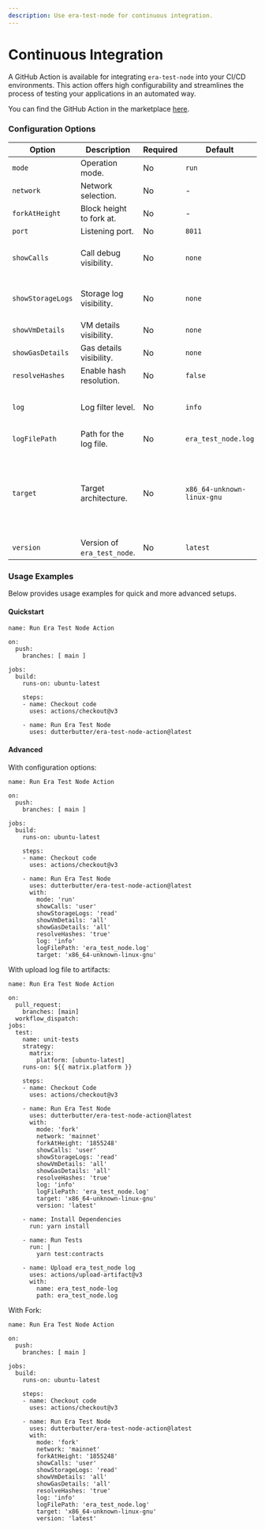 ```yaml
---
description: Use era-test-node for continuous integration.
---
```


# Continuous Integration

A GitHub Action is available for integrating `era-test-node` into your CI/CD environments. This action offers high configurability and streamlines the process of testing your applications in an automated way.

You can find the GitHub Action in the marketplace [here](https://github.com/marketplace/actions/era-test-node-action).

### Configuration Options

<table><thead><tr><th width="209">Option</th><th>Description</th><th width="101">Required</th><th width="107">Default</th><th>Options</th></tr></thead><tbody><tr><td><code>mode</code></td><td>Operation mode.</td><td>No</td><td><code>run</code></td><td><code>run</code>, <code>fork</code></td></tr><tr><td><code>network</code></td><td>Network selection.</td><td>No</td><td>-</td><td>-</td></tr><tr><td><code>forkAtHeight</code></td><td>Block height to fork at.</td><td>No</td><td>-</td><td>-</td></tr><tr><td><code>port</code></td><td>Listening port.</td><td>No</td><td><code>8011</code></td><td>-</td></tr><tr><td><code>showCalls</code></td><td>Call debug visibility.</td><td>No</td><td><code>none</code></td><td><code>none</code>, <code>user</code>, <code>system</code>, <code>all</code></td></tr><tr><td><code>showStorageLogs</code></td><td>Storage log visibility.</td><td>No</td><td><code>none</code></td><td><code>none</code>, <code>read</code>, <code>write</code>, <code>all</code></td></tr><tr><td><code>showVmDetails</code></td><td>VM details visibility.</td><td>No</td><td><code>none</code></td><td><code>none</code>, <code>all</code></td></tr><tr><td><code>showGasDetails</code></td><td>Gas details visibility.</td><td>No</td><td><code>none</code></td><td><code>none</code>, <code>all</code></td></tr><tr><td><code>resolveHashes</code></td><td>Enable hash resolution.</td><td>No</td><td><code>false</code></td><td>-</td></tr><tr><td><code>log</code></td><td>Log filter level.</td><td>No</td><td><code>info</code></td><td><code>debug</code>, <code>info</code>, <code>warn</code>, <code>error</code></td></tr><tr><td><code>logFilePath</code></td><td>Path for the log file.</td><td>No</td><td><code>era_test_node.log</code></td><td>-</td></tr><tr><td><code>target</code></td><td>Target architecture.</td><td>No</td><td><code>x86_64-unknown-linux-gnu</code></td><td><code>x86_64-unknown-linux-gnu</code>, <code>x86_64-apple-darwin</code>, <code>aarch64-apple-darwin</code></td></tr><tr><td><code>version</code></td><td>Version of <code>era_test_node</code>.</td><td>No</td><td><code>latest</code></td><td>-</td></tr></tbody></table>

### Usage Examples <a href="#user-content--example-usage" id="user-content--example-usage"></a>

Below provides usage examples for quick and more advanced setups.

#### Quickstart <a href="#user-content-quickstart" id="user-content-quickstart"></a>

```
name: Run Era Test Node Action

on:
  push:
    branches: [ main ]

jobs:
  build:
    runs-on: ubuntu-latest

    steps:
    - name: Checkout code
      uses: actions/checkout@v3

    - name: Run Era Test Node
      uses: dutterbutter/era-test-node-action@latest
```

#### Advanced <a href="#user-content-command-options" id="user-content-command-options"></a>

With configuration options:

```
name: Run Era Test Node Action

on:
  push:
    branches: [ main ]

jobs:
  build:
    runs-on: ubuntu-latest

    steps:
    - name: Checkout code
      uses: actions/checkout@v3

    - name: Run Era Test Node
      uses: dutterbutter/era-test-node-action@latest
      with:
        mode: 'run'
        showCalls: 'user'
        showStorageLogs: 'read'
        showVmDetails: 'all'
        showGasDetails: 'all'
        resolveHashes: 'true'
        log: 'info'
        logFilePath: 'era_test_node.log'
        target: 'x86_64-unknown-linux-gnu'
```

With upload log file to artifacts:

```
name: Run Era Test Node Action

on:
  pull_request:
    branches: [main]
  workflow_dispatch:
jobs:
  test:
    name: unit-tests
    strategy:
      matrix:
        platform: [ubuntu-latest]
    runs-on: ${{ matrix.platform }}

    steps:
    - name: Checkout Code
      uses: actions/checkout@v3
    
    - name: Run Era Test Node
      uses: dutterbutter/era-test-node-action@latest
      with:
        mode: 'fork'
        network: 'mainnet'
        forkAtHeight: '1855248'
        showCalls: 'user'
        showStorageLogs: 'read'
        showVmDetails: 'all'
        showGasDetails: 'all'
        resolveHashes: 'true'
        log: 'info'
        logFilePath: 'era_test_node.log'
        target: 'x86_64-unknown-linux-gnu'
        version: 'latest'

    - name: Install Dependencies
      run: yarn install
    
    - name: Run Tests
      run: |
        yarn test:contracts

    - name: Upload era_test_node log
      uses: actions/upload-artifact@v3
      with:
        name: era_test_node-log
        path: era_test_node.log
```

With Fork:

```
name: Run Era Test Node Action

on:
  push:
    branches: [ main ]

jobs:
  build:
    runs-on: ubuntu-latest

    steps:
    - name: Checkout code
      uses: actions/checkout@v3

    - name: Run Era Test Node
      uses: dutterbutter/era-test-node-action@latest
      with:
        mode: 'fork'
        network: 'mainnet'
        forkAtHeight: '1855248'
        showCalls: 'user'
        showStorageLogs: 'read'
        showVmDetails: 'all'
        showGasDetails: 'all'
        resolveHashes: 'true'
        log: 'info'
        logFilePath: 'era_test_node.log'
        target: 'x86_64-unknown-linux-gnu'
        version: 'latest'
```

